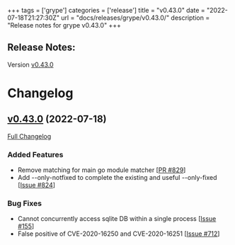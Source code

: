 +++
tags = ['grype']
categories = ['release']
title = "v0.43.0"
date = "2022-07-18T21:27:30Z"
url = "docs/releases/grype/v0.43.0/"
description = "Release notes for grype v0.43.0"
+++

## Release Notes:
Version [v0.43.0](https://github.com/anchore/grype/releases/tag/v0.43.0)

# Changelog

## [v0.43.0](https://github.com/anchore/grype/tree/v0.43.0) (2022-07-18)

[Full Changelog](https://github.com/anchore/grype/compare/v0.42.0...v0.43.0)

### Added Features
- Remove matching for main go module matcher [[PR #829](https://github.com/anchore/grype/pull/829)]
- Add --only-notfixed  to complete the existing and useful --only-fixed [[Issue #824](https://github.com/anchore/grype/issues/824)]

### Bug Fixes

- Cannot concurrently access sqlite DB within a single process [[Issue #155](https://github.com/anchore/grype/issues/155)]
- False positive of CVE-2020-16250 and CVE-2020-16251 [[Issue #712](https://github.com/anchore/grype/issues/712)]
